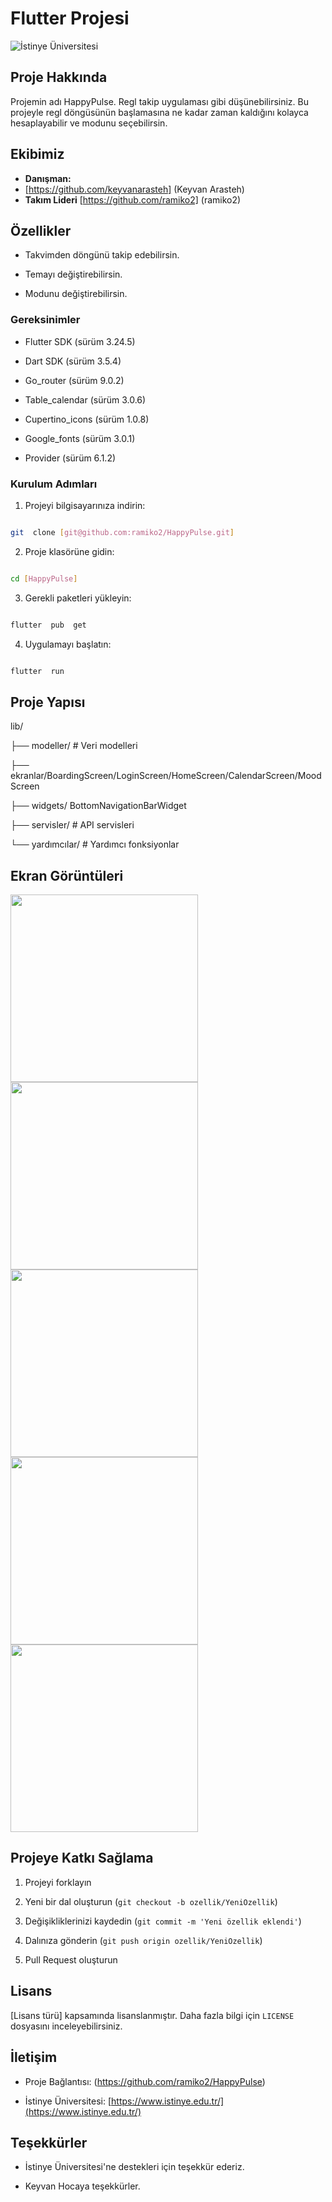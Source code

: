 
# Flutter Projesi



![İstinye Üniversitesi](https://www.unitededucation.com/linklogoch/istinye-university-logo.png)



## Proje Hakkında

Projemin adı HappyPulse. Regl takip uygulaması gibi düşünebilirsiniz. Bu projeyle regl döngüsünün başlamasına ne kadar zaman kaldığını kolayca hesaplayabilir ve modunu seçebilirsin.



## Ekibimiz

-  **Danışman:**
-  [https://github.com/keyvanarasteh] (Keyvan Arasteh)
-  **Takım Lideri**
   [https://github.com/ramiko2] (ramiko2)



## Özellikler

- Takvimden döngünü takip edebilirsin.

- Temayı değiştirebilirsin.

- Modunu değiştirebilirsin.



### Gereksinimler

- Flutter SDK (sürüm 3.24.5)

- Dart SDK (sürüm  3.5.4)

- Go_router (sürüm 9.0.2)
  
- Table_calendar (sürüm 3.0.6)
  
- Cupertino_icons (sürüm 1.0.8)
  
- Google_fonts (sürüm 3.0.1)

- Provider (sürüm 6.1.2)


### Kurulum Adımları

1. Projeyi bilgisayarınıza indirin:

```bash

git  clone [git@github.com:ramiko2/HappyPulse.git]

```



2. Proje klasörüne gidin:

```bash

cd [HappyPulse]

```



3. Gerekli paketleri yükleyin:

```bash

flutter  pub  get

```



4. Uygulamayı başlatın:

```bash

flutter  run

```



## Proje Yapısı

lib/

├── modeller/ # Veri modelleri

├── ekranlar/BoardingScreen/LoginScreen/HomeScreen/CalendarScreen/MoodScreen

├── widgets/ BottomNavigationBarWidget

├── servisler/ # API servisleri

└── yardımcılar/ # Yardımcı fonksiyonlar




## Ekran Görüntüleri

<img src="assets/images/a.png" width="300"/>
<img src="assets/images/b.png" width="300"/>
<img src="assets/images/c.png" width="300"/>
<img src="assets/images/d.png" width="300"/>
<img src="assets/images/e.png" width="300"/>




## Projeye Katkı Sağlama

1. Projeyi forklayın

2. Yeni bir dal oluşturun (`git checkout -b ozellik/YeniOzellik`)

3. Değişikliklerinizi kaydedin (`git commit -m 'Yeni özellik eklendi'`)

4. Dalınıza gönderin (`git push origin ozellik/YeniOzellik`)

5. Pull Request oluşturun



## Lisans

[Lisans türü] kapsamında lisanslanmıştır. Daha fazla bilgi için `LICENSE` dosyasını inceleyebilirsiniz.



## İletişim

- Proje Bağlantısı: (https://github.com/ramiko2/HappyPulse)

- İstinye Üniversitesi: [https://www.istinye.edu.tr/](https://www.istinye.edu.tr/)



## Teşekkürler

- İstinye Üniversitesi'ne destekleri için teşekkür ederiz.

- Keyvan Hocaya teşekkürler.



